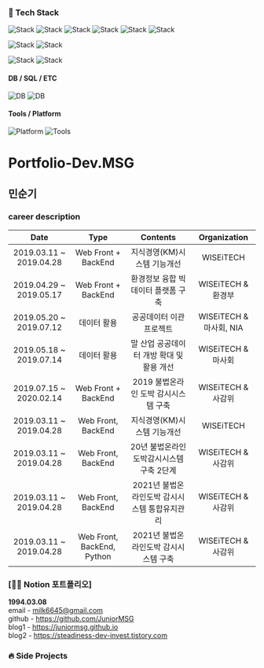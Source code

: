 

### :hammer: Tech Stack
![Stack](https://img.shields.io/badge/HTML5-E34F26?style=flat-square&logo=HTML5&logoColor=white)
![Stack](https://img.shields.io/badge/CSS3-1572B6?style=flat-square&logo=CSS3&logoColor=white)
![Stack](https://img.shields.io/badge/JavaScript-F7DF1E?style=flat-square&logo=JavaScript&logoColor=white)
![Stack](https://img.shields.io/badge/TypeScript-3178C6?style=flat-square&logo=TypeScript&logoColor=white)
![Stack](https://img.shields.io/badge/React-61DAFB?style=flat-square&logo=React&logoColor=white)
![Stack](https://img.shields.io/badge/Node.js-339933?style=flat-square&logo=Node.js&logoColor=white)

![Stack](https://img.shields.io/badge/Python-3776AB?style=flat-square&logo=Python&logoColor=white)
![Stack](https://img.shields.io/badge/Selenium-43B02A?style=flat-square&logo=Selenium&logoColor=white)

![Stack](https://img.shields.io/badge/Spring-6DB33F?style=flat-square&logo=Spring&logoColor=white)
![Stack](https://img.shields.io/badge/Java-007396?style=flat-square&logo=Java&logoColor=white)


#### DB / SQL / ETC
![DB](https://img.shields.io/badge/Oracle-F80000?style=flat-square&logo=Oracle&logoColor=white)
![DB](https://img.shields.io/badge/MySQL-4479A1?style=flat-square&logo=MySQL&logoColor=white)


#### Tools / Platform
![Platform](https://img.shields.io/badge/GitHub-181717?style=flat-square&logo=GitHub&logoColor=white)
![Tools](https://img.shields.io/badge/Git-F05032?style=flat-square&logo=Git&logoColor=white)

# Portfolio-Dev.MSG

## 민순기

### career description

|        Date             |         Type        |                      Contents                     |                  Organization                  |
|:-----------------------:|:-------------------:|:-------------------------------------------------:|:----------------------------------------------:|
| 2019.03.11 ~ 2019.04.28 |   Web Front + BackEnd   | 지식경영(KM)시스템 기능개선 | WISEiTECH |
| 2019.04.29 ~ 2019.05.17 |   Web Front + BackEnd   | 환경정보 융합 빅데이터 플랫폼 구축 | WISEiTECH & 환경부 |
| 2019.05.20 ~ 2019.07.12 |   데이터 활용            | 공공데이터 이관 프로젝트 | WISEiTECH & 마사회, NIA |
| 2019.05.18 ~ 2019.07.14 |   데이터 활용            | 말 산업 공공데이터 개방 확대 및 활용 개선 | WISEiTECH & 마사회 |
| 2019.07.15 ~ 2020.02.14 |   Web Front + BackEnd   | 2019 불법온라인 도박 감시시스템 구축 | WISEiTECH & 사감위 |
| 2019.03.11 ~ 2019.04.28 |   Web Front, BackEnd   | 지식경영(KM)시스템 기능개선 | WISEiTECH |
| 2019.03.11 ~ 2019.04.28 |   Web Front, BackEnd   | 20년 불법온라인도박감시시스템 구축 2단계 | WISEiTECH & 사감위 |
| 2019.03.11 ~ 2019.04.28 |   Web Front, BackEnd   | 2021년 불법온라인도박 감시시스템 통합유지관리 | WISEiTECH & 사감위 |
| 2019.03.11 ~ 2019.04.28 |   Web Front, BackEnd, Python   | 2021년 불법온라인도박 감시시스템 구축 | WISEiTECH & 사감위 |


### [👩‍💻 Notion 포트폴리오]


**1994.03.08**  
email - milk6645@gmail.com <br>
github - https://github.com/JuniorMSG <br>
blog1 - https://juniormsg.github.io <br>
blog2 - https://steadiness-dev-invest.tistory.com <br>


### :fire: Side Projects



<!---
JuniorMSG/JuniorMSG is a ✨ special ✨ repository because its `README.md` (this file) appears on your GitHub profile.
You can click the Preview link to take a look at your changes.
--->
